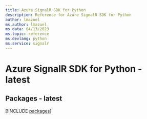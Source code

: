 ```yaml
---
title: Azure SignalR SDK for Python
description: Reference for Azure SignalR SDK for Python
author: lmazuel
ms.author: lmazuel
ms.data: 04/13/2023
ms.topic: reference
ms.devlang: python
ms.service: signalr
---
```

# Azure SignalR SDK for Python - latest
## Packages - latest
[!INCLUDE [packages](signalr-index.md)]